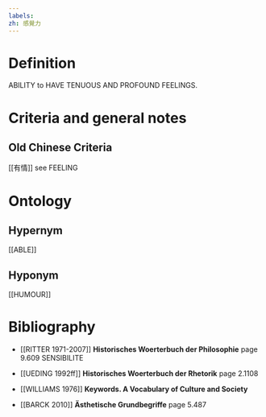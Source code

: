 ```yaml
---
labels: 
zh: 感覺力
---
```


# Definition
ABILITY to HAVE TENUOUS AND PROFOUND FEELINGS.
# Criteria and general notes
## Old Chinese Criteria
[[有情]] see FEELING
# Ontology

## Hypernym
[[ABLE]]
## Hyponym
[[HUMOUR]]
# Bibliography
- [[RITTER 1971-2007]]
**Historisches Woerterbuch der Philosophie** page 9.609
SENSIBILITE
- [[UEDING 1992ff]]
**Historisches Woerterbuch der Rhetorik** page 2.1108

- [[WILLIAMS 1976]]
**Keywords.  A Vocabulary of Culture and Society** 

- [[BARCK 2010]]
**Ästhetische Grundbegriffe** page 5.487
